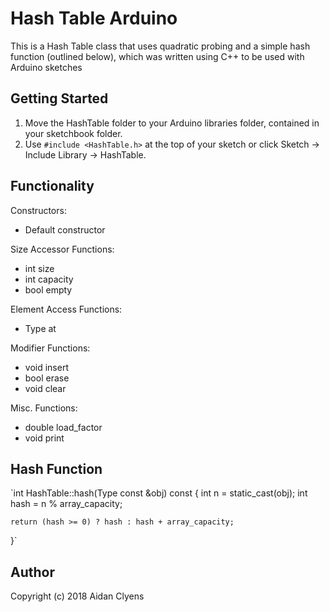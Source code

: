 # Hash Table Arduino
This is a Hash Table class that uses quadratic probing and a simple hash function (outlined below), which was written using C++ to be used with Arduino sketches


## Getting Started
1. Move the HashTable folder to your Arduino libraries folder, contained in your sketchbook folder.
2. Use `#include <HashTable.h>` at the top of your sketch or click Sketch -> Include Library -> HashTable.

## Functionality
Constructors:
- Default constructor

Size Accessor Functions:
- int size
- int capacity
- bool empty

Element Access Functions:
- Type at

Modifier Functions:
- void insert
- bool erase
- void clear

Misc. Functions:
- double load_factor
- void print

## Hash Function
`int HashTable<Type>::hash(Type const &obj) const {
    int n = static_cast<int>(obj);
    int hash = n % array_capacity;

    return (hash >= 0) ? hash : hash + array_capacity;
}`

## Author
Copyright (c) 2018 Aidan Clyens
